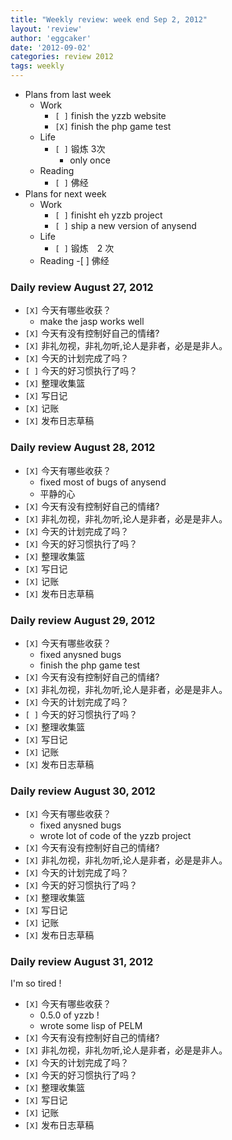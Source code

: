 ```yaml
---
title: "Weekly review: week end Sep 2, 2012" 
layout: 'review'
author: 'eggcaker'
date: '2012-09-02'
categories: review 2012
tags: weekly
---
```



  * Plans from last week 
    * Work 
      * `[ ]` finish the yzzb website 
      * `[X]` finish the php game test 
    * Life 
      * `[ ]` 锻炼 3次 
        * only once 
    * Reading 
      * `[ ]` 佛经 
  * Plans for next week 
    * Work 
      * `[ ]` finisht eh yzzb project 
      * `[ ]` ship a new version of anysend 
    * Life 
      * `[ ]` 锻炼　2 次 
    * Reading -[ ] 佛经 

### Daily review August 27, 2012

  * `[X]` 今天有哪些收获？ 
    * make the jasp works well 
  * `[X]` 今天有没有控制好自己的情绪? 
  * `[X]` 非礼勿视，非礼勿听,论人是非者，必是是非人。 
  * `[X]` 今天的计划完成了吗？ 
  * `[ ]` 今天的好习惯执行了吗？ 
  * `[X]` 整理收集篮 
  * `[X]` 写日记 
  * `[X]` 记账 
  * `[X]` 发布日志草稿 

### Daily review August 28, 2012

  * `[X]` 今天有哪些收获？ 
    * fixed most of bugs of anysend 
    * 平静的心 
  * `[X]` 今天有没有控制好自己的情绪? 
  * `[X]` 非礼勿视，非礼勿听,论人是非者，必是是非人。 
  * `[X]` 今天的计划完成了吗？ 
  * `[X]` 今天的好习惯执行了吗？ 
  * `[X]` 整理收集篮 
  * `[X]` 写日记 
  * `[X]` 记账 
  * `[X]` 发布日志草稿 

### Daily review August 29, 2012

  * `[X]` 今天有哪些收获？ 
    * fixed anysned bugs 
    * finish the php game test 
  * `[X]` 今天有没有控制好自己的情绪? 
  * `[X]` 非礼勿视，非礼勿听,论人是非者，必是是非人。 
  * `[X]` 今天的计划完成了吗？ 
  * `[ ]` 今天的好习惯执行了吗？ 
  * `[X]` 整理收集篮 
  * `[X]` 写日记 
  * `[X]` 记账 
  * `[X]` 发布日志草稿 

### Daily review August 30, 2012

  * `[X]` 今天有哪些收获？ 
    * fixed anysned bugs 
    * wrote lot of code of the yzzb project 
  * `[X]` 今天有没有控制好自己的情绪? 
  * `[X]` 非礼勿视，非礼勿听,论人是非者，必是是非人。 
  * `[X]` 今天的计划完成了吗？ 
  * `[X]` 今天的好习惯执行了吗？ 
  * `[X]` 整理收集篮 
  * `[X]` 写日记 
  * `[X]` 记账 
  * `[X]` 发布日志草稿 

### Daily review August 31, 2012

I'm so tired !

  * `[X]` 今天有哪些收获？ 
    * 0.5.0 of yzzb ! 
    * wrote some lisp of PELM 
  * `[X]` 今天有没有控制好自己的情绪? 
  * `[X]` 非礼勿视，非礼勿听,论人是非者，必是是非人。 
  * `[X]` 今天的计划完成了吗？ 
  * `[X]` 今天的好习惯执行了吗？ 
  * `[X]` 整理收集篮 
  * `[X]` 写日记 
  * `[X]` 记账 
  * `[X]` 发布日志草稿 


